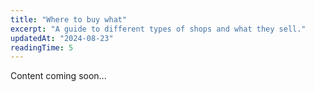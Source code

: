 ```yaml
---
title: "Where to buy what"
excerpt: "A guide to different types of shops and what they sell."
updatedAt: "2024-08-23"
readingTime: 5
---
```


Content coming soon...
